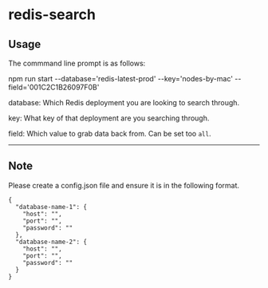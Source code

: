 # redis-search

## Usage

The commmand line prompt is as follows:

npm run start --database='redis-latest-prod' --key='nodes-by-mac' --field='001C2C1B26097F0B'

database: Which Redis deployment you are looking to search through.

key: What key of that deployment are you searching through.

field: Which value to grab data back from. Can be set too `all`.

---

## Note

Please create a config.json file and ensure it is in the following format.
```
{
  "database-name-1": {
    "host": "",
    "port": "",
    "password": ""
  },
  "database-name-2": {
    "host": "",
    "port": "",
    "password": ""
  }
}
```
